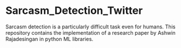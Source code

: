 # Sarcasm_Detection_Twitter
Sarcasm detection is a particularly difficult task even for humans. This repository contains the implementation of a research paper by Ashwin Rajadesingan in python ML libraries.
